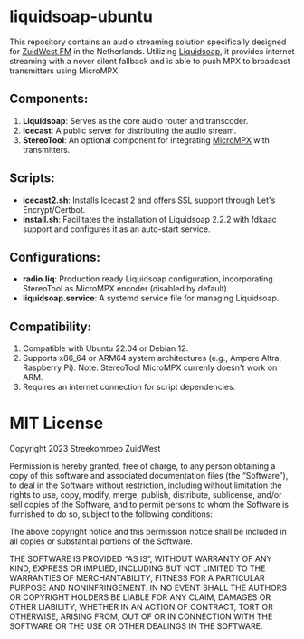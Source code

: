 # liquidsoap-ubuntu
This repository contains an audio streaming solution specifically designed for [ZuidWest FM](https://www.zuidwestfm.nl/) in the Netherlands. Utilizing [Liquidsoap](https://www.liquidsoap.info), it provides internet streaming with a never silent fallback and is able to push MPX to broadcast transmitters using MicroMPX.

## Components:
1. **Liquidsoap**: Serves as the core audio router and transcoder.
2. **Icecast**: A public server for distributing the audio stream.
3. **StereoTool**: An optional component for integrating [MicroMPX](https://www.thimeo.com/micrompx/) with transmitters.

## Scripts:
- **icecast2.sh**: Installs Icecast 2 and offers SSL support through Let's Encrypt/Certbot.
- **install.sh**: Facilitates the installation of Liquidsoap 2.2.2 with fdkaac support and configures it as an auto-start service.

## Configurations:
- **radio.liq**: Production ready Liquidsoap configuration, incorporating StereoTool as MicroMPX encoder (disabled by default).
- **liquidsoap.service**: A systemd service file for managing Liquidsoap.

## Compatibility:
1. Compatible with Ubuntu 22.04 or Debian 12.
2. Supports x86_64 or ARM64 system architectures (e.g., Ampere Altra, Raspberry Pi). Note: StereoTool MicroMPX currenly doesn't work on ARM.
3. Requires an internet connection for script dependencies.

# MIT License

Copyright 2023 Streekomroep ZuidWest

Permission is hereby granted, free of charge, to any person obtaining a copy of this software and associated documentation files (the “Software”), to deal in the Software without restriction, including without limitation the rights to use, copy, modify, merge, publish, distribute, sublicense, and/or sell copies of the Software, and to permit persons to whom the Software is furnished to do so, subject to the following conditions:

The above copyright notice and this permission notice shall be included in all copies or substantial portions of the Software.

THE SOFTWARE IS PROVIDED “AS IS”, WITHOUT WARRANTY OF ANY KIND, EXPRESS OR IMPLIED, INCLUDING BUT NOT LIMITED TO THE WARRANTIES OF MERCHANTABILITY, FITNESS FOR A PARTICULAR PURPOSE AND NONINFRINGEMENT. IN NO EVENT SHALL THE AUTHORS OR COPYRIGHT HOLDERS BE LIABLE FOR ANY CLAIM, DAMAGES OR OTHER LIABILITY, WHETHER IN AN ACTION OF CONTRACT, TORT OR OTHERWISE, ARISING FROM, OUT OF OR IN CONNECTION WITH THE SOFTWARE OR THE USE OR OTHER DEALINGS IN THE SOFTWARE.